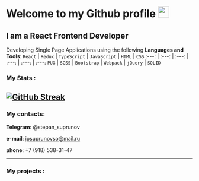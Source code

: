 # Welcome to my Github profile <img src="https://media.giphy.com/media/hvRJCLFzcasrR4ia7z/giphy.gif" width="30px"/>
## I am a React Frontend Developer
Developing Single Page Applications using the following **Languages and Tools**:
 `React` | `Redux` | `TypeScript` | `JavaScript` | `HTML` | `CSS`
 :---: | :---: | :---: | :---: | :---: | :---:
 `PUG` | `SCSS` | `Bootstrap` | `Webpack` | `jQuery` | `SOLID`

 ### My Stats :
[![GitHub Streak](https://github-readme-streak-stats.herokuapp.com?user=Stepan-Suprunov&theme=highcontrast&mode=weekly&card_width=533&card_height=170)](https://git.io/streak-stats)
---
### My contacts:
**Telegram**: @stepan_suprunov

**e-mail**: ipsuprunovso@mail.ru

**phone**: +7 (918) 538-31-47

---
### My projects :
